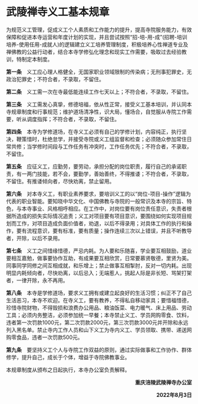 # 武陵禅寺义工基本规章

为规范义工管理，促成义工个人素质和工作能力的提升，提高寺院服务能力，有效保障和促进本寺运营和年度计划的实现，并且尝试按照“招-培-用-成”(招聘-培训培养-使用任用-成就人)的逻辑建立义工培养管理制度，积极培养心性禅道专业及禅佛教的公益行动者，结合本寺学修弘化理念和现实工作需要，吸取过去经验教训，特制定本制度。

**第一条**　义工应心理人格健全，无国家职业领域限制的传染病；无刑事犯罪史，无政治犯罪史；不符合者，不录取，不留住。

**第二条**　义工需一次在寺最低能连续工作七天以上；不符合者，不录取，不留住。

**第三条**　义工需发心真挚，修德培福，依从性正常，接受义工基本培训，并认同本寺规章制度和行事规范；维护道场清净性，识大局，懂场合，自觉服从寺院工作需要，听从调度指挥；不符合者，不录取，不留住。

**第四条**　本寺为学修道场，在寺义工必须有自己的学修计划，内容纯正，执行坚决，鞭策惜时，杜绝怠学，并接受寺院或义工组监督和检查；必须随众参加常住日常共修；当学修时间段与工作任务有冲突时，工作任务优先；不符合者，不录取，不留住。

**第五条**　应征义工，应勤劳，要劳动，承担分配的岗位职责，履行自己的承诺职责，有一两门技能，若不会，要勤学，善始善终，不得推诿；不符合者，不录取，不留住。有推诿倾向者，尽快劝离，禁止留用。

**第六条**　对本寺义工，有职业素养要求，要培训义工的以“岗位-项目-操作”逻辑为代表的职业智能。要知晓中华文化、中国佛教与寺院的一般常识及本寺的宗旨、特色，与本寺事业、风格相呼相应。在工作中，对岗位要有岗位责任意识，失责者根据所造成的损失实际情况追责；义工对项目要有项目意识，要围绕如何实现项目规划而工作，对项目造成负面价值者，劝退，以后不得录用；对具体工作的执行和操作，要有流程意识，要有标准，要有质量；操作连续三次以上错误，并且不听教导者，开除，以后不录用。

**第七条**　义工之间惜缘惜德，严忌内耗。为人要和乐随喜，学业要互相鼓励，道业要相互嘉勉，做事要协作互助，有成果要互相欣赏，日常要慕贤敬德，里贤为美。同事同学同修之间互相成就，和乐增上；禁止做事互相掣肘，反对一切内耗。出现明显内耗倾向者，尽快劝离，以后忌入；无端惹人，挑起人际是非长短、骂架打架者，一律开除，永不再用。

**第八条**　本寺是学修道场，要求义工拥有或建立起良好的生活习惯；纠正不了自己生活恶习，本寺不欢迎。在寺义工，要有教养，不得私自移动家具；要惜福惜德，珍惜寺院财物，不得毁损和浪费办公用品、粮油饭菜、电力暖气、床上用品、劳动工具；必须内务整洁，必须参加统一早餐；本寺禁止义工、学员网购零食、饮料，违者第一次罚款1000元，第二次罚款2000元，第三次罚款3000元并开除和永远列入黑名单。禁止寺内工作人员和山下义工为寺内义工、学员领取、携带、递送网购零食品，违者一次罚款500元。

**第九条**　要坚持义工个人与寺院工作双益的原则，通过实际做事和工作协作、群体修学，提升自己，成长于个体，增益于寺院佛教事业。

本规章制度从颁布之日起执行，本寺办公室负责解释。

<p style="text-align:right;"><b>重庆涪陵武陵禅寺办公室</b></p>
<p style="text-align:right;"><b>2022年8月3日</b></p>